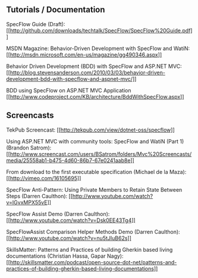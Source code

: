## Tutorials / Documentation

SpecFlow Guide (Draft): [[http://github.com/downloads/techtalk/SpecFlow/SpecFlow%20Guide.pdf]]

MSDN Magazine: Behavior-Driven Development with SpecFlow and WatiN: [[http://msdn.microsoft.com/en-us/magazine/gg490346.aspx]]

Behavior Driven Development (BDD) with SpecFlow and ASP.NET MVC: [[http://blog.stevensanderson.com/2010/03/03/behavior-driven-development-bdd-with-specflow-and-aspnet-mvc/]]

BDD using SpecFlow on ASP.NET MVC Application [[http://www.codeproject.com/KB/architecture/BddWithSpecFlow.aspx]]

## Screencasts

TekPub Screencast: 
[[http://tekpub.com/view/dotnet-oss/specflow]]

Using ASP.NET MVC with community tools: SpecFlow and WatiN (Part 1) (Brandon Satrom):
[[http://www.screencast.com/users/BSatrom/folders/Mvc%20Screencasts/media/25558ab1-b475-4d60-86b7-67e0241aab8e]]

From download to the first executable specification (Michael de la Maza):
[[http://vimeo.com/16105695]]

SpecFlow Anti-Pattern: Using Private Members to Retain State Between Steps (Darren Caulthon):
[[http://www.youtube.com/watch?v=IGvxMPX55vE]]

SpecFlow Assist Demo (Darren Caulthon):
[[http://www.youtube.com/watch?v=Dsk0EE43Tg4]]

SpecFlowAssist Comparison Helper Methods Demo (Darren Caulthon):
[[http://www.youtube.com/watch?v=nu5tJIuB62s]]

SkillsMatter: Patterns and Practices of building Gherkin based living documentations (Christian Hassa, Gapar Nagy): 
[[http://skillsmatter.com/podcast/open-source-dot-net/patterns-and-practices-of-building-gherkin-based-living-documentations]]
